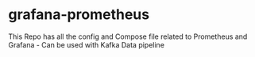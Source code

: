 # grafana-prometheus
This Repo has all the config and Compose file related to Prometheus and Grafana - Can be used with Kafka Data pipeline
